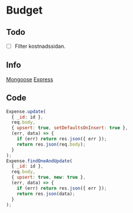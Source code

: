 # Budget

## Todo

- [ ] Filter kostnadssidan.

## Info

[Mongoose](https://mongoosejs.com/docs/schematypes.html)
[Express](https://www.terlici.com/2014/09/29/express-router.html)

## Code

```js
Expense.update(
  { _id: id },
  req.body,
  { upsert: true, setDefaultsOnInsert: true },
  (err, data) => {
    if (err) return res.json({ err });
    return res.json(req.body);
  }
);
Expense.findOneAndUpdate(
  { _id: id },
  req.body,
  { upsert: true, new: true },
  (err, data) => {
    if (err) return res.json({ err });
    return res.json(data);
  }
);
```
